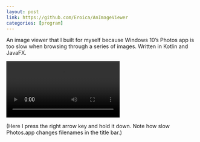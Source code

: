 ```yaml
---
layout: post
link: https://github.com/Eroica/AnImageViewer
categories: [program]
---
```


An image viewer that I built for myself because Windows 10’s Photos app is too slow when browsing through a series of images. Written in Kotlin and JavaFX.

<video controls>
<source src="{{ '/videos/AnImageViewer.mp4' | relative_url }}">
</video>

(Here I press the right arrow key and hold it down. Note how slow Photos.app changes filenames in the title bar.)
